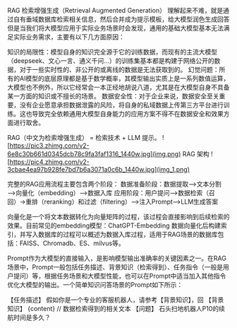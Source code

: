 RAG 检索增强生成（Retrieval Augmented Generation）
理解起来不难，就是通过自有垂域数据库检索相关信息，然后合并成为提示模板，给大模型润色生成回答
但是当我们将大模型应用于实际业务场景时会发现，通用的基础大模型基本无法满足实际业务需求，主要有以下几方面原因：

知识的局限性：模型自身的知识完全源于它的训练数据，而现有的主流大模型（deepseek、文心一言、通义千问…）的训练集基本都是构建于网络公开的数据，对于一些实时性的、非公开的或离线的数据是无法获取到的。
幻觉问题：所有的AI模型的底层原理都是基于数学概率，其模型输出实质上是一系列数值运算，大模型也不例外，所以它经常会一本正经地胡说八道，尤其是在大模型自身不具备某一方面的知识或不擅长的场景。
数据安全性：对于企业来说，数据安全至关重要，没有企业愿意承担数据泄露的风险，将自身的私域数据上传第三方平台进行训练。这也导致完全依赖通用大模型自身能力的应用方案不得不在数据安全和效果方面进行取舍。


RAG（中文为检索增强生成） = 检索技术 + LLM 提示。
![https://pic3.zhimg.com/v2-6e8c30b661d0345dcb78c9fa3faf1316_1440w.jpg](img.png)
RAG 架构
![https://pic4.zhimg.com/v2-3cbae4ea97b928fe7bd7b6a3071a0c6b_1440w.jpg](img_1.png)

完整的RAG应用流程主要包含两个阶段：
数据准备阶段：数据提取——>文本分割——>向量化（embedding）——>数据入库
应用阶段：用户提问——>数据检索（召回）->重排（reranking）和过滤（filtering）——>注入Prompt——>LLM生成答案

向量化是一个将文本数据转化为向量矩阵的过程，该过程会直接影响到后续检索的效果。目前常见的embedding模型：ChatGPT-Embedding
数据向量化后构建索引，并写入数据库的过程可以概述为数据入库过程，适用于RAG场景的数据库包括：FAISS、Chromadb、ES、milvus等。


Prompt作为大模型的直接输入，是影响模型输出准确率的关键因素之一。在RAG场景中，Prompt一般包括任务描述、背景知识（检索得到）、任务指令（一般是用户提问）等，根据任务场景和大模型性能，也可以在Prompt中适当加入其他指令优化大模型的输出。一个简单知识问答场景的Prompt如下所示：

【任务描述】
假如你是一个专业的客服机器人，请参考【背景知识】，回
【背景知识】
{content} // 数据检索得到的相关文本
【问题】
石头扫地机器人P10的续航时间是多久？
